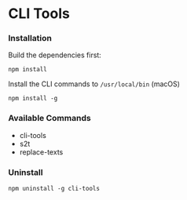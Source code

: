 # CLI Tools

### Installation

Build the dependencies first:

```
npm install
```

Install the CLI commands to `/usr/local/bin` (macOS)

```
npm install -g
```

### Available Commands

- cli-tools
- s2t
- replace-texts

### Uninstall

```
npm uninstall -g cli-tools
```

